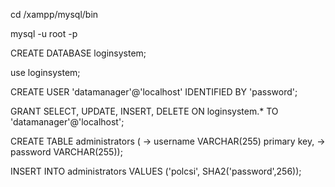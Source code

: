 cd /xampp/mysql/bin

mysql -u root -p

CREATE DATABASE loginsystem;


use loginsystem;

CREATE USER 'datamanager'@'localhost' IDENTIFIED BY 'password';


GRANT SELECT, UPDATE, INSERT, DELETE ON loginsystem.* TO 'datamanager'@'localhost';

CREATE TABLE administrators (
    -> username VARCHAR(255) primary key,
    -> password VARCHAR(255));

INSERT INTO administrators VALUES ('polcsi', SHA2('password',256));
